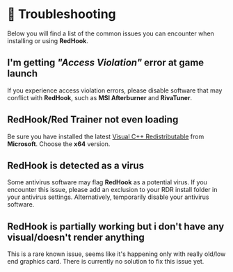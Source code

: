 # 🧰 Troubleshooting

Below you will find a list of the common issues you can encounter when installing or using **RedHook**.

## I'm getting _"Access Violation"_ error at game launch

If you experience access violation errors, please disable software that may conflict with **RedHook**, such as **MSI Afterburner** and **RivaTuner**.

## RedHook/Red Trainer not even loading

Be sure you have installed the latest [Visual C++ Redistributable](https://learn.microsoft.com/en-us/cpp/windows/latest-supported-vc-redist?view=msvc-160) from **Microsoft**. Choose the **x64** version.

## RedHook is detected as a virus

Some antivirus software may flag **RedHook** as a potential virus. If you encounter this issue, please add an exclusion to your RDR install folder in your antivirus settings. Alternatively, temporarily disable your antivirus software.

## RedHook is partially working but i don't have any visual/doesn't render anything

This is a rare known issue, seems like it's happening only with really old/low end graphics card. There is currently no solution to fix this issue yet.
